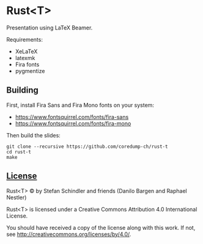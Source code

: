 # Rust&lt;T>

Presentation using LaTeX Beamer.

Requirements:

- XeLaTeX
- latexmk
- Fira fonts
- pygmentize

## Building

First, install Fira Sans and Fira Mono fonts on your system:

- https://www.fontsquirrel.com/fonts/fira-sans
- https://www.fontsquirrel.com/fonts/fira-mono

Then build the slides:

    git clone --recursive https://github.com/coredump-ch/rust-t
    cd rust-t
    make

## [License](LICENSE)

Rust&lt;T> © by Stefan Schindler and friends (Danilo Bargen and Raphael Nestler)

Rust&lt;T> is licensed under a
Creative Commons Attribution 4.0 International License.

You should have received a copy of the license along with this
work. If not, see http://creativecommons.org/licenses/by/4.0/.
